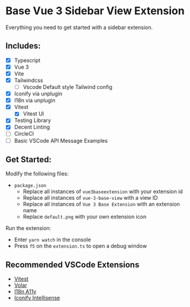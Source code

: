 # Base Vue 3 Sidebar View Extension

Everything you need to get started with a sidebar extension.

## Includes:
- [x] Typescript
- [x] Vue 3
- [x] Vite
- [x] Tailwindcss
	- [ ] Vscode Default style Tailwind config
- [x] Iconify via unplugin
- [x] I18n via unplugin
- [x] Vitest
	- [x] Vitest UI
- [x] Testing Library
- [x] Decent Linting
- [ ] CircleCI
- [ ] Basic VSCode API Message Examples

## Get Started:

Modify the following files:
- `package.json`
	- Replace all instances of `vue3baseextension` with your extension id
	- Replace all instances of `vue-3-base-view` with a view ID
	- Replace all instances of `Vue 3 Base Extension` with an extension name
	- Replace `default.png` with your own extension icon

Run the extension:
- Enter `yarn watch` in the console
- Press `f5` on the `extension.ts` to open a debug window

## Recommended VSCode Extensions

- [Vitest](https://marketplace.visualstudio.com/items?itemName=ZixuanChen.vitest-explorer)
- [Volar](https://marketplace.visualstudio.com/items?itemName=Vue.volar)
- [I18n A11y](https://marketplace.visualstudio.com/items?itemName=Lokalise.i18n-ally)
- [Iconify Intellisense](https://marketplace.visualstudio.com/items?itemName=antfu.iconify)
